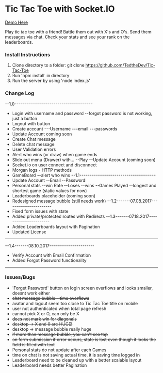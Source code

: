 # Tic Tac Toe with Socket.IO
[Demo Here](https://tic-tac-toe-socketio.herokuapp.com/)

Play tic tac toe with a friend! Battle them out with X's and O's. Send them messages via chat. Check your stats and see your rank on the leaderboards.

### Install Instructions
1. Clone directory to a folder: git clone https://github.com/TedtheDev/Tic-Tac-Toe
2. Run 'npm install' in directory
3. Run the server by using 'node index.js'

### Change Log
--1.0----------------------------------------
- Login with username and password
--forgot password is not working, just a button
- Logout with button
- Create account
---Username
---email
---passwords
- Update Account coming soon
- Create Chat message
- Delete chat message
- User Validation errors
- Alert who wins (or draw) when game ends
- Slide out menu (Drawer) with...
--Play
--Update Account (coming soon)
- Socket.io on user connect and disconnect
- Morgan logs - HTTP methods
- GameBoard
--alert who wins
--1.1---------------------------------------
- Update Account
--Email
--Password
- Personal stats
--win Rate
--Loses
--wins
--Games Played
--longest and shortest game (static values for now)
- Leaderboards placeholder (coming soon)
- Redesigned message bubble (still needs work)
--1.2-------07.08.2017-----------------------
- Fixed form issues with state
- Added private/protected routes with Redirects
--1.3-------07.18.2017-----------------------
- Added Leaderboards layout with Pagination
- Updated License
--------------------------------------------
--1.4-------08.10.2017-----------------------
- Verify Account with Email Confirmation
- Added Forgot Password functionality
--------------------------------------------

### Issues/Bugs
- 'Forget Password' button on login screen overflows and looks smaller, doesnt work either
- ~~chat message bubble - time overflows~~
- avatar and logout seem too close to Tic Tac Toe title on mobile
- user not authenticated when total page refresh
- cannot pick X or O, can only be X
- ~~does not mark win for diagonals~~
- ~~desktop -> X and 0 are HUGE!~~
- desktop -> message bubble really huge
- ~~if more than message bubble, you can't see top~~
- ~~on form submission if error occurs, state is lost even though it looks the field is filled with text~~
- Personal stats do not update after each Games
- time on chat is not saving actual time, it is saving time logged in
- Leaderboard need to be cleaned up with a better scalable layout
- Leaderboard needs better Pagination
